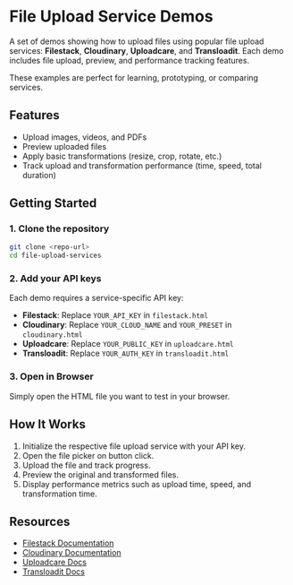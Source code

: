 # File Upload Service Demos

A set of demos showing how to upload files using popular file upload services: **Filestack**, **Cloudinary**, **Uploadcare**, and **Transloadit**. Each demo includes file upload, preview, and performance tracking features.

These examples are perfect for learning, prototyping, or comparing services.

## Features

- Upload images, videos, and PDFs
- Preview uploaded files
- Apply basic transformations (resize, crop, rotate, etc.)
- Track upload and transformation performance (time, speed, total duration)

## Getting Started

### 1. Clone the repository

```bash
git clone <repo-url>
cd file-upload-services
```

### 2. Add your API keys

Each demo requires a service-specific API key:

- **Filestack**: Replace `YOUR_API_KEY` in `filestack.html`
- **Cloudinary**: Replace `YOUR_CLOUD_NAME` and `YOUR_PRESET` in `cloudinary.html`
- **Uploadcare**: Replace `YOUR_PUBLIC_KEY` in `uploadcare.html`
- **Transloadit**: Replace `YOUR_AUTH_KEY` in `transloadit.html`

### 3. Open in Browser

Simply open the HTML file you want to test in your browser.

## How It Works

1. Initialize the respective file upload service with your API key.
2. Open the file picker on button click.
3. Upload the file and track progress.
4. Preview the original and transformed files.
5. Display performance metrics such as upload time, speed, and transformation time.

## Resources

- [Filestack Documentation](https://www.filestack.com/docs/)
- [Cloudinary Documentation](https://cloudinary.com/documentation)
- [Uploadcare Docs](https://uploadcare.com/docs/)
- [Transloadit Docs](https://transloadit.com/docs/)
